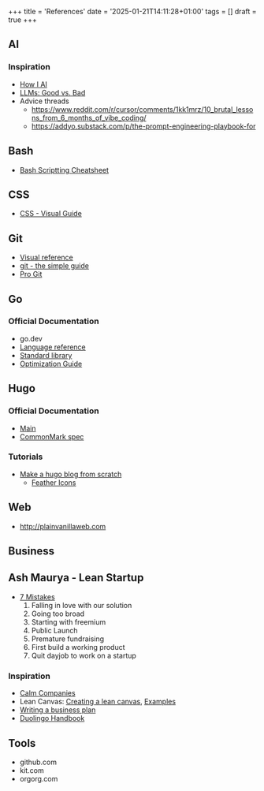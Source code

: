 +++
title = 'References'
date = '2025-01-21T14:11:28+01:00'
tags = []
draft = true
+++


## AI


### Inspiration

*   [How I AI](https://www.youtube.com/@howiaipodcast)
*   [LLMs: Good vs. Bad](https://www.indiehackers.com/post/lifestyle/heres-my-cheat-sheet-for-playing-to-an-llm-s-strengths-when-prompting-t5W7NuPFBO3TaBiERv0R)
*   Advice threads
    *   https://www.reddit.com/r/cursor/comments/1kk1mrz/10_brutal_lessons_from_6_months_of_vibe_coding/
    *   https://addyo.substack.com/p/the-prompt-engineering-playbook-for


## Bash

*   [Bash Scriptting Cheatsheet](https://devhints.io/bash)


## CSS

*   [CSS - Visual Guide](https://www.fffuel.co/css-selectors/)

## Git

*   [Visual reference](https://marklodato.github.io/visual-git-guide/index-en.html)
*   [git - the simple guide](https://rogerdudler.github.io/git-guide/)
*   [Pro Git](https://git-scm.com/book/en/v2)


## Go


### Official Documentation

*   go.dev
*   [Language reference]()
*   [Standard library](http://pkg.go.dev/std)
*   [Optimization Guide](https://goperf.dev/)

## Hugo

### Official Documentation

*   [Main](http://gohugo.io/)
*   [CommonMark spec](https://spec.commonmark.org/)

### Tutorials

*   [Make a hugo blog from scratch](https://zwbetz.com/make-a-hugo-blog-from-scratch/)
    *   [Feather Icons](https://feathericons.com/)


## Web

*   http://plainvanillaweb.com


## Business


## Ash Maurya - Lean Startup

*  [7 Mistakes](https://www.youtube.com/watch?v=-30TXCM48sg)
    1. Falling in love with our solution
    2. Going too broad
    3. Starting with freemium
    4. Public Launch
    5. Premature fundraising
    6. First build a working product
    7. Quit dayjob to work on a startup


### Inspiration

*  [Calm Companies](https://justinjackson.ca/calm-company)
*  Lean Canvas: [Creating a lean canvas](https://www.canva.com/online-whiteboard/lean-canvas/), [Examples](https://railsware.com/blog/5-lean-canvas-examples/amp/)
*  [Writing a business plan](https://www.sequoiacap.com/article/writing-a-business-plan/)
*  [Duolingo Handbook](https://handbook.duolingo.com/)

## Tools

*   github.com
*   kit.com
*   orgorg.com
